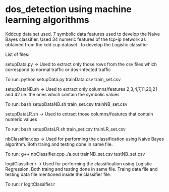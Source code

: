 # dos_detection using machine learning algorithms
Kddcup data set used.
7 symbolic data features used to develop the Naive Bayes classifier.
Used 34 numeric features of the tcp-ip network as obtained from the kdd cup dataset , to develop the Logistic classifier

List of files:

setupData.py -> Used to extract only those rows from the csv files which correspond to normal traffic or dos-infected traffic

To run:
	python setupData.py trainData.csv train_set.csv

setupDataNB.sh -> Used to extract only columns/features 2,3,4,7,11,20,21 and 42 i.e. the ones which contain the symbolic values 

To run:
	bash setupDataNB.sh train_set.csv trainNB_set.csv

setupDataLR.sh -> Used to extract those columns/features that contain numeric values

To run:
	bash setupDataLR.sh train_set.csv trainLR_set.csv

nbClassifier.cpp -> Used for performing the classification using Naive Bayes algorithm. Both traing and testing done in same file.

To run:
	g++ nbClassifier.cpp
	./a.out trainNB_set.csv testNB_set.csv

logitClassifier.r -> Used for performing the classification using Logistic Regression. Both traing and testing done in same file.
Traing data file and testing data file mentioned inside the classifier file.

To run:
	r logitClassifier.r 
